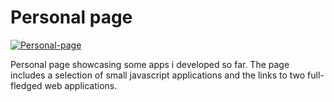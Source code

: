 # Personal page

[![Personal-page](https://github.com/gmag95/personalpage/blob/main/public/img/screenshots/personalpage.webp?raw=true)](https://www.gm-portfolio.it/)

Personal page showcasing some apps i developed so far. The page includes a selection of small javascript applications and the links to two full-fledged web applications.
